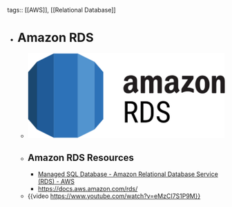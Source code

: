 tags:: [[AWS]], [[Relational Database]]

- # Amazon RDS
	- ![aws_rds.png](../assets/aws_rds_1704126711974_0.png)
	- ## Amazon RDS Resources
		- [Managed SQL Database - Amazon Relational Database Service (RDS) - AWS](https://aws.amazon.com/rds/)
		- https://docs.aws.amazon.com/rds/
	- {{video https://www.youtube.com/watch?v=eMzCI7S1P9M}}